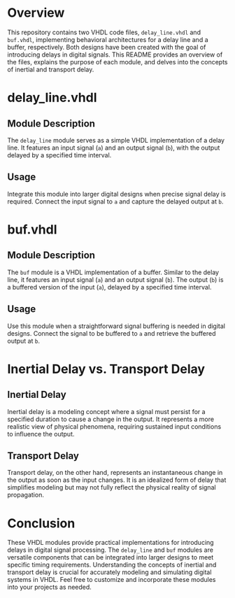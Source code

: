 # Overview

This repository contains two VHDL code files, `delay_line.vhdl` and `buf.vhdl`, implementing behavioral architectures for a delay line and a buffer, respectively. Both designs have been created with the goal of introducing delays in digital signals. This README provides an overview of the files, explains the purpose of each module, and delves into the concepts of inertial and transport delay.

# delay_line.vhdl

## Module Description
The `delay_line` module serves as a simple VHDL implementation of a delay line. It features an input signal (`a`) and an output signal (`b`), with the output delayed by a specified time interval.

## Usage
Integrate this module into larger digital designs when precise signal delay is required. Connect the input signal to `a` and capture the delayed output at `b`.

# buf.vhdl

## Module Description
The `buf` module is a VHDL implementation of a buffer. Similar to the delay line, it features an input signal (`a`) and an output signal (`b`). The output (`b`) is a buffered version of the input (`a`), delayed by a specified time interval.

## Usage
Use this module when a straightforward signal buffering is needed in digital designs. Connect the signal to be buffered to `a` and retrieve the buffered output at `b`.

# Inertial Delay vs. Transport Delay

## Inertial Delay
Inertial delay is a modeling concept where a signal must persist for a specified duration to cause a change in the output. It represents a more realistic view of physical phenomena, requiring sustained input conditions to influence the output.

## Transport Delay
Transport delay, on the other hand, represents an instantaneous change in the output as soon as the input changes. It is an idealized form of delay that simplifies modeling but may not fully reflect the physical reality of signal propagation.

# Conclusion

These VHDL modules provide practical implementations for introducing delays in digital signal processing. The `delay_line` and `buf` modules are versatile components that can be integrated into larger designs to meet specific timing requirements. Understanding the concepts of inertial and transport delay is crucial for accurately modeling and simulating digital systems in VHDL. Feel free to customize and incorporate these modules into your projects as needed.
